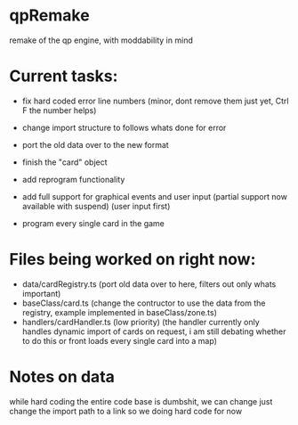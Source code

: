 # qpRemake
remake of the qp engine, with moddability in mind

# Current tasks:
- fix hard coded error line numbers (minor, dont remove them just yet, Ctrl F the number helps)
- change import structure to follows whats done for error

- port the old data over to the new format
- finish the "card" object

- add reprogram functionality
- add full support for graphical events and user input (partial support now available with suspend)
(user input first)
- program every single card in the game

# Files being worked on right now:
- data/cardRegistry.ts (port old data over to here, filters out only whats important)
- baseClass/card.ts (change the contructor to use the data from the registry, example implemented in baseClass/zone.ts) 
- handlers/cardHandler.ts (low priority) (the handler currently only handles dynamic import of cards on request, i am still debating whether to do this or front loads every single card into a map)

# Notes on data
while hard coding the entire code base is dumbshit, we can change just change the import path to a link
so we doing hard code for now
